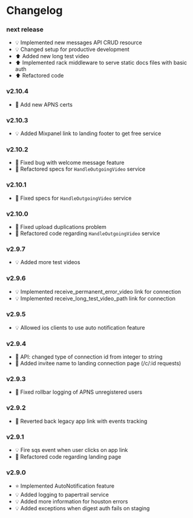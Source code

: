 # Changelog

### next release
- :bulb: Implemented new messages API CRUD resource
- :bulb: Changed setup for productive development
- :arrow_up: Added new long test video
- :arrow_up: Implemented rack middleware to serve static docs files with basic auth
- :arrow_up: Refactored code

### v2.10.4
- :hammer: Add new APNS certs

### v2.10.3
- :bulb: Added Mixpanel link to landing footer to get free service

### v2.10.2
- :hammer: Fixed bug with welcome message feature
- :hammer: Refactored specs for `HandleOutgoingVideo` service

### v2.10.1
- :hammer: Fixed specs for `HandleOutgoingVideo` service

### v2.10.0
- :hammer: Fixed upload duplications problem
- :hammer: Refactored code regarding `HandleOutgoingVideo` service

### v2.9.7
- :bulb: Added more test videos

### v2.9.6
- :bulb: Implemented receive_permanent_error_video link for connection
- :bulb: Implemented receive_long_test_video_path link for connection

### v2.9.5
- :bulb: Allowed ios clients to use auto notification feature

### v2.9.4
- :hammer: API: changed type of connection id from integer to string
- :hammer: Added invitee name to landing connection page (/c/:id requests)

### v2.9.3
- :hammer: Fixed rollbar logging of APNS unregistered users

### v2.9.2
- :hammer: Reverted back legacy app link with events tracking

### v2.9.1
- :bulb: Fire sqs event when user clicks on app link
- :hammer: Refactored code regarding landing page

### v2.9.0
- :star: Implemented AutoNotification feature
- :bulb: Added logging to papertrail service
- :bulb: Added more information for houston errors
- :bulb: Added exceptions when digest auth fails on staging
